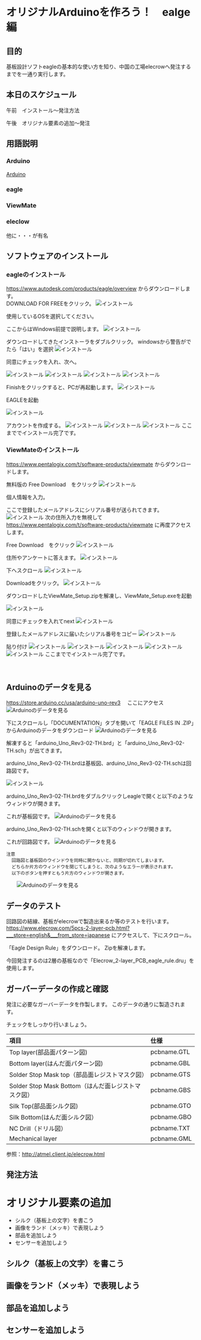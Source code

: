# オリジナルArduinoを作ろう！　ealge編

## 目的
基板設計ソフトeagleの基本的な使い方を知り、中国の工場elecrowへ発注するまでを一通り実行します。

## 本日のスケジュール
午前　インストール～発注方法

午後　オリジナル要素の追加～発注

## 用語説明
### Arduino
[Arduino](https://www.arduino.cc/)  

### eagle

### ViewMate

### eleclow
他に・・・が有名

## ソフトウェアのインストール
### eagleのインストール

https://www.autodesk.com/products/eagle/overview
からダウンロードします。  
DOWNLOAD FOR FREEをクリック。
![インストール](https://github.com/HappySato/original_arduino_workshop/blob/master/img/419.png?raw=true)

使用しているOSを選択してください。

ここからはWindows前提で説明します。
![インストール](https://github.com/HappySato/original_arduino_workshop/blob/master/img/420.png?raw=true)

ダウンロードしてきたインストーラをダブルクリック。
windowsから警告がでたら「はい」を選択
![インストール](https://github.com/HappySato/original_arduino_workshop/blob/master/img/capture1.PNG?raw=true)

同意にチェックを入れ、次へ。

![インストール](https://github.com/HappySato/original_arduino_workshop/blob/master/img/capture2.PNG?raw=true)
![インストール](https://github.com/HappySato/original_arduino_workshop/blob/master/img/capture3.PNG?raw=true)
![インストール](https://github.com/HappySato/original_arduino_workshop/blob/master/img/capture4.PNG?raw=true)
![インストール](https://github.com/HappySato/original_arduino_workshop/blob/master/img/capture5.PNG?raw=true)

Finishをクリックすると、PCが再起動します。
![インストール](https://github.com/HappySato/original_arduino_workshop/blob/master/img/capture6.PNG?raw=true)

EAGLEを起動

![インストール](https://github.com/HappySato/original_arduino_workshop/blob/master/img/capture10.PNG?raw=true)

アカウントを作成する。
![インストール](https://github.com/HappySato/original_arduino_workshop/blob/master/img/capture7.PNG?raw=true)
![インストール](https://github.com/HappySato/original_arduino_workshop/blob/master/img/capture8.PNG?raw=true)
![インストール](https://github.com/HappySato/original_arduino_workshop/blob/master/img/capture9.PNG?raw=true)
ここまででインストール完了です。

### ViewMateのインストール

https://www.pentalogix.com/t/software-products/viewmate
からダウンロードします。

無料版の Free Download　をクリック
![インストール](https://github.com/HappySato/original_arduino_workshop/blob/master/img/421.png?raw=true)

個人情報を入力。

ここで登録したメールアドレスにシリアル番号が送られてきます。
![インストール](https://github.com/HappySato/original_arduino_workshop/blob/master/img/422.png?raw=true)
次の住所入力を無視して
https://www.pentalogix.com/t/software-products/viewmate
に再度アクセスします。

Free Download　をクリック
![インストール](https://github.com/HappySato/original_arduino_workshop/blob/master/img/421.png?raw=true)

住所やアンケートに答えます。
![インストール](https://github.com/HappySato/original_arduino_workshop/blob/master/img/423.png?raw=true)

下へスクロール
![インストール](https://github.com/HappySato/original_arduino_workshop/blob/master/img/424.png?raw=true)

Downloadをクリック。
![インストール](https://github.com/HappySato/original_arduino_workshop/blob/master/img/425.png?raw=true)

ダウンロードしたViewMate_Setup.zipを解凍し、ViewMate_Setup.exeを起動

![インストール](https://github.com/HappySato/original_arduino_workshop/blob/master/img/capture11.PNG?raw=true)

同意にチェックを入れてnext
![インストール](https://github.com/HappySato/original_arduino_workshop/blob/master/img/capture12.PNG?raw=true)

登録したメールアドレスに届いたシリアル番号をコピー
![インストール](https://github.com/HappySato/original_arduino_workshop/blob/master/img/capture13.PNG?raw=true)

貼り付け
![インストール](https://github.com/HappySato/original_arduino_workshop/blob/master/img/capture14.PNG?raw=true)
![インストール](https://github.com/HappySato/original_arduino_workshop/blob/master/img/capture15.PNG?raw=true)
![インストール](https://github.com/HappySato/original_arduino_workshop/blob/master/img/capture16.PNG?raw=true)
![インストール](https://github.com/HappySato/original_arduino_workshop/blob/master/img/capture17.PNG?raw=true)
![インストール](https://github.com/HappySato/original_arduino_workshop/blob/master/img/capture18.PNG?raw=true)
ここまででインストール完了です。

　　

## Arduinoのデータを見る
  https://store.arduino.cc/usa/arduino-uno-rev3
　ここにアクセス
　![Arduinoのデータを見る](https://github.com/HappySato/original_arduino_workshop/blob/master/img/426.png?raw=true)

  下にスクロールし「DOCUMENTATION」タブを開いて「EAGLE FILES IN .ZIP」からArduinoのデータをダウンロード
  ![Arduinoのデータを見る](https://github.com/HappySato/original_arduino_workshop/blob/master/img/427.png?raw=true)  

  解凍すると「arduino_Uno_Rev3-02-TH.brd」と「arduino_Uno_Rev3-02-TH.sch」が出てきます。

  arduino_Uno_Rev3-02-TH.brdは基板図、arduino_Uno_Rev3-02-TH.schは回路図です。

  ![インストール](https://github.com/HappySato/original_arduino_workshop/blob/master/img/capture19.PNG?raw=true)

  arduino_Uno_Rev3-02-TH.brdをダブルクリックしeagleで開くと以下のようなウィンドウが開きます。

  これが基板図です。
  ![Arduinoのデータを見る](https://github.com/HappySato/original_arduino_workshop/blob/master/img/428.png?raw=true)  

  arduino_Uno_Rev3-02-TH.schを開くと以下のウィンドウが開きます。

  これが回路図です。
  ![Arduinoのデータを見る](https://github.com/HappySato/original_arduino_workshop/blob/master/img/429.png?raw=true)  





    注意
      回路図と基板図のウインドウを同時に開かないと、同期が切れてしまいます。
      どちらか片方のウィンドウを閉じてしまうと、次のようなエラーが表示されます。
      以下のボタンを押すともう片方のウィンドウが開きます。
　　![Arduinoのデータを見る](https://github.com/HappySato/original_arduino_workshop/blob/master/img/430.png?raw=true)

## データのテスト
  回路図の結線、基板がelecrowで製造出来るか等のテストを行います。
  https://www.elecrow.com/5pcs-2-layer-pcb.html?___store=english&___from_store=japanese
にアクセスして、下にスクロール。

 「Eagle Design Rule」をダウンロード。
  Zipを解凍します。

  今回発注するのは2層の基板なので「Elecrow_2-layer_PCB_eagle_rule.dru」を使用します。


## ガーバーデータの作成と確認
  発注に必要なガーバーデータを作製します。
  このデータの通りに製造されます。

  チェックをしっかり行いましょう。



| 項目 |	仕様 |
|:-----------|:------------|
|Top layer(部品面パターン図) |	pcbname.GTL|
|Bottom layer(はんだ面パターン図) |	pcbname.GBL|
|Solder Stop Mask top（部品面レジストマスク図）|	pcbname.GTS|
|Solder Stop Mask Bottom（はんだ面レジストマスク図）|	pcbname.GBS|
|Silk Top(部品面シルク図)|	pcbname.GTO|
|Silk Bottom(はんだ面シルク図）|	pcbname.GBO|
|NC Drill（ドリル図）|	pcbname.TXT|
|Mechanical layer|	pcbname.GML|
参照：http://atmel.client.jp/elecrow.html

## 発注方法

# オリジナル要素の追加
- シルク（基板上の文字）を書こう
- 画像をランド（メッキ）で表現しよう
- 部品を追加しよう
- センサーを追加しよう

## シルク（基板上の文字）を書こう
## 画像をランド（メッキ）で表現しよう
## 部品を追加しよう
## センサーを追加しよう
